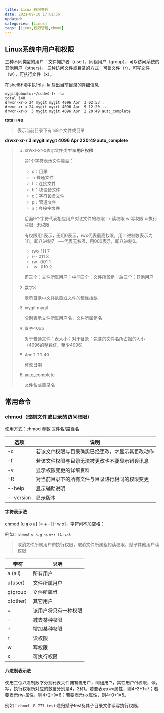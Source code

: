 ```yaml
---
title: Linux 权限管理
date: 2021-09-10 17:01:36
updated:
categories: [Linux]
tags: [Linux,权限管理,chmod]
---
```

## Linux系统中用户和权限

三种不同类型的用户：文件拥护者（user），同组用户（group），可以访问系统的其他用户（others）。
三种访问文件或目录的方式：可读文件（r），可写文件（w），可执行文件（x）。

在shell环境中执行ls -la 输出当前目录的详细信息
<!-- more -->
```shell
mygit@ubuntu:~/code$ ls -la
total 148
drwxr-xr-x 24 mygit mygit 4096 Apr  3 02:53 .
drwxr-xr-x 24 mygit mygit 4096 Apr  9 12:20 ..
drwxr-xr-x  3 mygit mygit 4096 Apr  2 20:49 auto_complete

```

**total 148** 

> 表示当前目录下有148个文件或目录

**drwxr-xr-x  3 mygit mygit 4096 Apr  2 20:49 auto_complete**

> 1. drwxr-xr-x表示文件类型和**用户权限**
>
>    第1个字符表示文件类型：
>
>    - d：目录
>    - -: 普通文件
>    - l ：连接文件
>    - b：块设备文件
>    - c：字符设备文件
>    - p：管道文件
>    - s：套接字文件
>
>    后面9个字符代表相应用户对该文件的权限：r:读权限  w:写权限  x:执行权限  -无权限
>
>    有权限用1表示，无用0表示，rwx代表最高权限，用二进制数表示为111，即八进制7，---代表无权限，用000表示，即八进制0。
>
>    - rwx 111 7
>    - r-- 011 3
>    - rw- 001 1
>    - -w- 010 2
>
>    前三个：文件所属用户；中间三个：文件所属组；后三个：其他用户
>
> 
>
> 2. 数字3
>
>    表示目录中文件数目或文件的硬连接数
>
> 3. mygit mygit
>
>    分别表示文件所属用户名，文件所属组名
>
> 4. 数字4096
>
>    对于普通文件：表大小；对于目录：包含的文件名所占据的大小（4096的整数倍，至少4096）
>
> 5. Apr  2 20:49
>
>    修改日期
>
> 6. auto_complete
>
>    文件名或目录名



## 常用命令

### chmod（控制文件或目录的访问权限）

使用方式：chmod 参数  文件名/路径名

| 选项      | 说明                                             |
| --------- | ------------------------------------------------ |
| -c        | 若该文件权限与目录确实已经更改，才显示其更改动作 |
| -f        | 若该文件权限与目录无法被更改也不要显示错误讯息   |
| -v        | 显示权限变更的详细资料                           |
| -R        | 对当前目录下的所有文件与目录进行相同的权限变更   |
| --help    | 显示辅助说明                                     |
| --version | 显示版本                                         |

#### 字符表示法

chmod [u g o a] [= + -] [r w x]，字符间不加空格：

例如：`chmod u-x,g-w,o+r t1.txt`

> 取消文件所属用户的执行权限，取消文件所属组的读权限，赋予其他用户读权限

| 字符     | 说明                 |
| -------- | -------------------- |
| a (all)  | 所有用户             |
| u(user)  | 文件所属用户         |
| g(group) | 文件所属组           |
| o(other) | 其它用户             |
| =        | 该用户将只有一种权限 |
| -        | 减去某种权限         |
| +        | 增加某种权限         |
| r        | 读权限               |
| w        | 写权限               |
| x        | 可执行权限           |



#### 八进制表示法

使用三位八进制数字分别代表文件拥有者用户，同组用户，其它用户的权限，读，写，执行权限所对应的数值分别是4，2和1。若要表示rwx属性，则4+2+1=7；若要表示rw-属性，则4+2+0=6；若要表示r-x属性，则4+0+1=5。

例如：`chmod -R 777 test`  递归赋予test及其子目录文件读写执行权限。  
